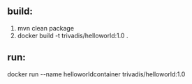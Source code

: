 ## build: 
1. mvn clean package
2. docker build -t trivadis/helloworld:1.0 .
## run: 
docker run --name helloworldcontainer trivadis/helloworld:1.0
